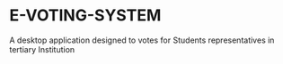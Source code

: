 # E-VOTING-SYSTEM
A desktop application designed to votes for Students representatives in tertiary Institution
